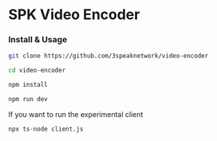 # SPK Video Encoder 



### Install & Usage

```sh
git clone https://github.com/3speaknetwork/video-encoder

cd video-encoder

npm install

npm run dev
```
If you want to run the experimental client

```sh
npx ts-node client.js
```
